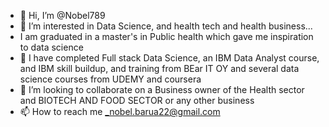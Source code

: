 - 👋 Hi, I’m @Nobel789
- 👀 I’m interested in Data Science, and health tech and health business...
- I am graduated in a master's in Public health which gave me inspiration to data science
- 🌱 I have completed  Full stack Data Science, an IBM Data Analyst  course, and IBM skill buildup, and training from BEar IT OY and several  data science courses from UDEMY and coursera 
- 💞️ I’m looking to collaborate on a Business owner of the Health sector and BIOTECH AND FOOD SECTOR or any other business 
- 📫 How to reach me _nobel.barua22@gmail.com

<!---
Nobel789/Nobel789 is a ✨ special ✨ repository because its `README.md` (this file) appears on your GitHub profile.
You can click the Preview link to take a look at your changes.
--->
